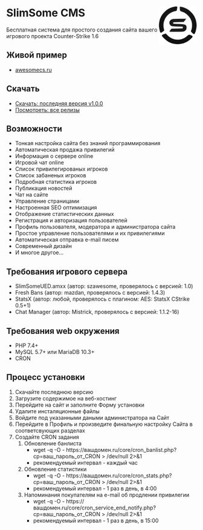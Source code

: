 # SlimSome CMS <img width=100 align="right" src="https://raw.githubusercontent.com/zakandaiev/slimsome-cms/main/source/src/_root-dir-files/favicon.png" alt="SlimSome Logo">
Бесплатная система для простого создания сайта вашего игрового проекта Counter-Strike 1.6

## Живой пример
* [awesomecs.ru](https://awesomecs.ru)

## Скачать
* [Скачать: последняя версия v1.0.0](https://github.com/zakandaiev/slimsome-cms/files/7017438/slimsome-cms-v1.0.0.zip)
* [Посмотреть: все релизы](https://github.com/zakandaiev/slimsome-cms/releases)

## Возможности
<ul>
  <li>Тонкая настройка сайта без знаний программирования</li>
  <li>Автоматическая продажа привилегий</li>
  <li>Информация о сервере online</li>
  <li>Игровой чат online</li>
  <li>Список привилегированых игроков</li>
  <li>Список забаненых игроков</li>
  <li>Подробная статистика игроков</li>
  <li>Публикация новостей</li>
  <li>Чат на сайте</li>
  <li>Управление страницами</li>
  <li>Настроенная SEO оптимизация</li>
  <li>Отображение статистических данных</li>
  <li>Регистрация и авторизация пользователей</li>
  <li>Профиль пользователя, модератора и администратора сайта</li>
  <li>Простое управление пользователями и их привилегиями</li>
  <li>Автоматическая отправка e-mail писем</li>
  <li>Современный дизайн</li>
  <li>И многое другое...</li>
</ul>

## Требования игрового сервера
<ul>
  <li>SlimSomeUED.amxx (автор: szawesome, проверялось с версией: 1.0)</li>
  <li>Fresh Bans (автор: mazdan, проверялось с версией: 1.4.3)</li>
  <li>StatsX (автор: любой, проверялось с плагином: AES: StatsX CStrike 0.5+1)</li>
  <li>Chat Manager (автор: Mistrick, проверялось с версией: 1.1.2-16)</li>
</ul>

## Требования web окружения
<ul>
  <li>PHP 7.4+</li>
  <li>MySQL 5.7+ или MariaDB 10.3+</li>
  <li>CRON</li>
</ul>

## Процесс установки
<ol>
  <li>Скачайте последнюю версию</li>
  <li>Загрузите содержимое на веб-хостинг</li>
  <li>Перейдите на сайт и заполните Форму установки</li>
  <li>Удалите инсталяционные файлы</li>
  <li>Войдите под указанными даными администратора на Сайт</li>
  <li>Перейдите в Профиль и произведите финальную настройку Сайта в соответсвующих разделах</li>
  <li>
    Создайте CRON задания
    <ol>
      <li>
        Обновление банлиста
        <ul>
          <li>wget -q -O - https://вашдомен.ru/core/cron_banlist.php?cp=ваш_пароль_от_CRON > /dev/null 2>&1</li>
          <li>рекомендуемый интервал - каждый час</li>
        </ul>
      </li>
      <li>
        Обновление статистики
        <ul>
          <li>wget -q -O - https://вашдомен.ru/core/cron_stats.php?cp=ваш_пароль_от_CRON > /dev/null 2>&1</li>
          <li>рекомендуемый интервал - 1 раз в день, в 4:00</li>
        </ul>
      </li>
      <li>
        Напоминания покупателям на e-mail об продлении привилегии
        <ul>
          <li>wget -q -O - https://вашдомен.ru/core/cron_service_end_notify.php?cp=ваш_пароль_от_CRON > /dev/null 2>&1</li>
          <li>рекомендуемый интервал - 1 раз в день, в 15:00</li>
        </ul>
      </li>
    </ol>
  </li>
</ol>
